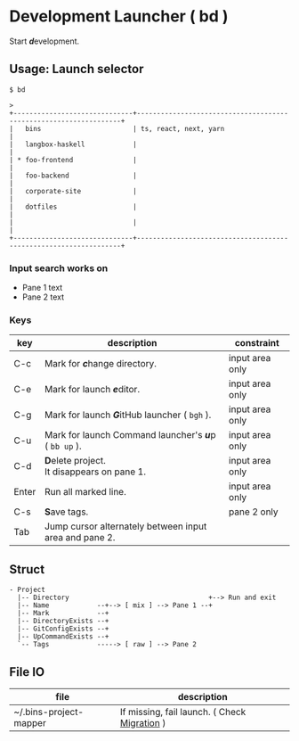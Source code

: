 # Development Launcher ( bd )

Start ***d***evelopment.

## Usage: Launch selector

```
$ bd
```

```
> 
+------------------------------+------------------------------------------------------------------+
|   bins                       | ts, react, next, yarn                                            |
|   langbox-haskell            |                                                                  |
| * foo-frontend               |                                                                  |
|   foo-backend                |                                                                  |
|   corporate-site             |                                                                  |
|   dotfiles                   |                                                                  |
|                              |                                                                  |
+------------------------------+------------------------------------------------------------------+
```

### Input search works on

- Pane 1 text
- Pane 2 text

### Keys

| key     | description                                              | constraint      |
|---------|----------------------------------------------------------|-----------------|
| C-c     | Mark for ***c***hange directory.                         | input area only |
| C-e     | Mark for launch ***e***ditor.                            | input area only |
| C-g     | Mark for launch ***G***itHub launcher ( `bgh` ).         | input area only |
| C-u     | Mark for launch Command launcher's ***u***p ( `bb up` ). | input area only |
| C-d     | **D**elete project.<br>It disappears on pane 1.          | input area only |
| Enter   | Run all marked line.                                     | input area only |
| C-s     | **S**ave tags.                                           | pane 2 only     |
| Tab     | Jump cursor alternately between input area and pane 2.   ||

## Struct

```
- Project
  |-- Directory                                   +--> Run and exit
  |-- Name            --+--> [ mix ] --> Pane 1 --+
  |-- Mark            --+
  |-- DirectoryExists --+
  |-- GitConfigExists --+
  |-- UpCommandExists --+
  `-- Tags            -----> [ raw ] --> Pane 2
```

## File IO

| file                   | description                                       |
|------------------------|---------------------------------------------------|
| ~/.bins-project-mapper | If missing, fail launch. ( Check [Migration](#) ) |
